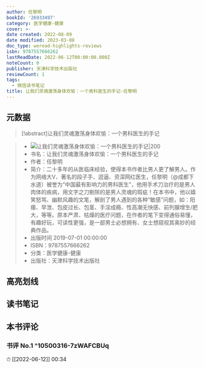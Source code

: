 ```yaml
---
author: 任黎明
bookId: '26933497'
category: 医学健康-健康
cover: >-
date created: 2022-08-09
date modified: 2023-03-08
doc_type: weread-highlights-reviews
isbn: 9787557666262
lastReadDate: 2022-06-12T00:00:00.000Z
noteCount: 0
publisher: 天津科学技术出版社
reviewCount: 1
tags:
  - 微信读书笔记
title: 让我们灵魂激荡身体欢愉：一个男科医生的手记-任黎明
---
```


## 元数据

>[!abstract]让我们灵魂激荡身体欢愉：一个男科医生的手记

> - ![让我们灵魂激荡身体欢愉：一个男科医生的手记|200](https://wfqqreader-1252317822.image.myqcloud.com/cover/497/26933497/t7_26933497.jpg)
> - 书名：让我们灵魂激荡身体欢愉：一个男科医生的手记
> - 作者：任黎明
> - 简介：二十多年的从医临床经验，使得本书作者比男人更了解男人。作为网络大V、著名的段子手、逗逼、资深网红医生，任黎明（@成都下水道）被誉为“中国最有影响力的男科医生”，他用手术刀治疗的是男人肉体的疾病，用文字之刀剔除的是男人灵魂的瑕疵！在本书中，他以嬉笑怒骂、幽默风趣的文笔，解剖了男人遇到的各种“敏感”问题，如：阳痿、早泄、包皮过长、包茎、手淫成瘾、性高潮无快感、前列腺增生/肥大，等等。原本严肃、枯燥的医疗问题，在作者的笔下变得通俗易懂，有趣好玩，可读性更强，是一部男士必想拥有、女士想窥视其奥妙的经典作品。
> - 出版时间 2019-07-01 00:00:00
> - ISBN：9787557666262
> - 分类：医学健康-健康
> - 出版社：天津科学技术出版社

## 高亮划线

## 读书笔记

## 本书评论

### 书评 No.1 ^10500316-7zWAFCBUq

⏱ [[2022-06-12]] 00:34
